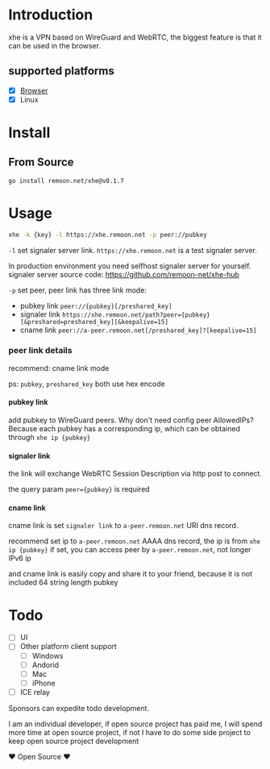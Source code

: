 # Introduction

xhe is a VPN based on WireGuard and WebRTC, the biggest feature is that it can be used in the browser.

## supported platforms

- [x] [Browser](https://github.com/remoon-net/xhe-link)
- [x] Linux

# Install

## From Source

```sh
go install remoon.net/xhe@v0.1.7
```

# Usage

```sh
xhe -k {key} -l https://xhe.remoon.net -p peer://pubkey
```

`-l` set signaler server link. `https://xhe.remoon.net` is a test signaler server.

In production environment you need selfhost signaler server for yourself. signaler server source code: <https://github.com/remoon-net/xhe-hub>

`-p` set peer, peer link has three link mode:

- pubkey link `peer://{pubkey}[/preshared_key]`
- signaler link `https://xhe.remoon.net/path?peer={pubkey}[&preshared=preshared_key][&keepalive=15]`
- cname link `peer://a-peer.remoon.net[/preshared_key]?[keepalive=15]`

### peer link details

recommend: cname link mode

ps: `pubkey`, `preshared_key` both use hex encode

#### pubkey link

add pubkey to WireGuard peers.
Why don't need config peer AllowedIPs? Because each pubkey has a corresponding ip, which can be obtained through `xhe ip {pubkey}`

#### signaler link

the link will exchange WebRTC Session Description via http post to connect.

the query param `peer={pubkey}` is required

#### cname link

cname link is set `signaler link` to `a-peer.remoon.net` URI dns record.

recommend set ip to `a-peer.remoon.net` AAAA dns record, the ip is from `xhe ip {pubkey}`
if set, you can access peer by `a-peer.remoon.net`, not longer IPv6 ip

and cname link is easily copy and share it to your friend, because it is not included 64 string length pubkey

# Todo

- [ ] UI
- [ ] Other platform client support
  - [ ] Windows
  - [ ] Andorid
  - [ ] Mac
  - [ ] iPhone
- [ ] ICE relay

Sponsors can expedite todo development.

I am an individual developer, if open source project has paid me, I will spend more time at open source project,
if not I have to do some side project to keep open source project development

❤ Open Source ❤
